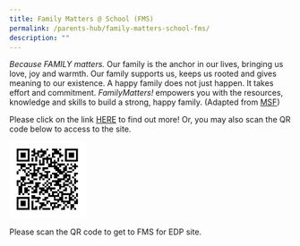 ```yaml
---
title: Family Matters @ School (FMS)
permalink: /parents-hub/family-matters-school-fms/
description: ""
---
```

_Because FAMILY matters._ Our family is the anchor in our lives, bringing us love, joy and warmth. Our family supports us, keeps us rooted and gives meaning to our existence. A happy family does not just happen. It takes effort and commitment. _FamilyMatters!_ empowers you with the resources, knowledge and skills to build a strong, happy family. (Adapted from [MSF](https://www.msf.gov.sg/policies/Strong-and-Stable-Families/Supporting-Families/Empowering-families-through-Family-Matters/Pages/default.aspx))

Please click on the link [HERE](https://sites.google.com/moe.edu.sg/endeavour-primary-fms/home) to find out more! Or, you may also scan the QR code below to access to the site. 

<img src="/images/qrcode.png"  
style="width:27%">

Please scan the QR code to get to FMS for EDP site.